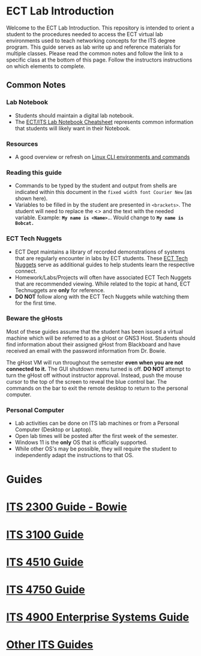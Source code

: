 # ECT Lab Introduction

Welcome to the ECT Lab Introduction. This repository is intended to orient a student to the procedures needed to access the ECT virtual lab environments used to teach networking concepts for the ITS degree program. This guide serves as lab write up and reference materials for multiple classes. Please read the common notes and follow the link to a specific class at the bottom of this page. Follow the instructors instructions on which elements to complete.

## Common Notes

### Lab Notebook
- Students should maintain a digital lab notebook.
- The [ECT/ITS Lab Notebook Cheatsheet](https://github.com/OHIO-ECT/Lab-Notebook-Cheat-Sheet) represents common information that students will likely want in their Notebook.

### Resources
- A good overview or refresh on [Linux CLI environments and commands](https://learn.adafruit.com/an-illustrated-shell-command-primer)

### Reading this guide
- Commands to be typed by the student and output from shells are indicated within this document in the ``fixed width font Courier New`` (as shown here).
- Variables to be filled in by the student are presented in ``<brackets>``. The student will need to replace the <> and the text with the needed variable. Example: **``My name is <Name>.``**. Would change to **``My name is Bobcat.``**

### ECT Tech Nuggets
- ECT Dept maintains a library of recorded demonstrations of systems that are regularly encounter in labs by ECT students. These [ECT Tech Nuggets](https://www.youtube.com/@ecttechnuggets9126/featured) serve as additional guides to help students learn the respective connect.
- Homework/Labs/Projects will often have associated ECT Tech Nuggets that are recommended viewing. While related to the topic at hand, ECT Technuggets are **only** for reference.
- **DO NOT** follow along with the ECT Tech Nuggets while watching them for the first time. 

### Beware the gHosts
Most of these guides assume that the student has been issued a virtual machine which will be referred to as a gHost or GNS3 Host. Students should find information about their assigned gHost from Blackboard and have received an email with the password information from Dr. Bowie.

The gHost VM will run throughout the semester **even when you are not connected to it.** The GUI shutdown menu turned is off. **DO NOT** attempt to turn the gHost off without instructor approval. Instead, push the mouse cursor to the top of the screen to reveal the blue control bar. The commands on the bar to exit the remote desktop to return to the personal computer.

### Personal Computer
- Lab activities can be done on ITS lab machines or from a Personal Computer (Desktop or Laptop).
- Open lab times will be posted after the first week of the semester.
- Windows 11 is the **only** OS that is officially supported.
- While other OS's may be possible, they will require the student to independently adapt the instructions to that OS.

# Guides
# [ITS 2300 Guide - Bowie](/course_guides/ITS-2300-Bowie.md)
# [ITS 3100 Guide](/course_guides/ITS-3100.md)
# [ITS 4510 Guide](/course_guides/ITS-4510.md)
# [ITS 4750 Guide](/course_guides/ITS-4750.md)
# [ITS 4900 Enterprise Systems Guide](/course_guides/ITS-4900-Enterprise-Systems.md)
# [Other ITS Guides](/course_guides/ITS-Other.md)
